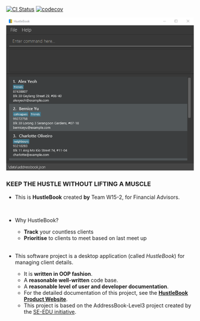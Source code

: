 [![CI Status](https://github.com/AY2122S2-CS2103T-W15-2/tp/workflows/Java%20CI/badge.svg)](https://github.com/AY2122S2-CS2103T-W15-2/tp/actions)
[![codecov](https://codecov.io/gh/AY2122S2-CS2103T-W15-2/tp/branch/master/graph/badge.svg?token=UG0JE13IYP)](https://codecov.io/gh/AY2122S2-CS2103T-W15-2/tp)

![Ui](docs/images/Ui.png)

### KEEP THE HUSTLE WITHOUT LIFTING A MUSCLE
* This is **HustleBook** created **by** Team W15-2, for Financial Advisors.<br>
<br>

* Why HustleBook?
  * **Track** your countless clients
  * **Prioritise** to clients to meet based on last meet up

  <br>
* This software project is a desktop application (called _HustleBook_) for managing client details.
  * It is **written in OOP fashion**. 
  * A **reasonable well-written** code base.
  * A **reasonable level of user and developer documentation**.
  * For the detailed documentation of this project, see the **[HustleBook Product Website](https://ay2122s2-cs2103t-w15-2.github.io/tp/)**.
  * This project is based on the AddressBook-Level3 project created by the [SE-EDU initiative](https://se-education.org).
